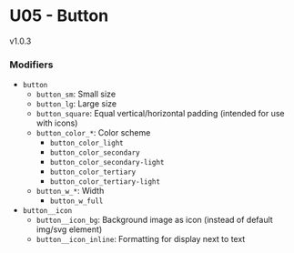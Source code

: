 # U05 - Button
v1.0.3

### Modifiers
* `button`
    * `button_sm`: Small size
    * `button_lg`: Large size
    * `button_square`: Equal vertical/horizontal padding (intended for use with icons)
    * `button_color_*`: Color scheme
        * `button_color_light`
        * `button_color_secondary`
        * `button_color_secondary-light`
        * `button_color_tertiary`
        * `button_color_tertiary-light`
    * `button_w_*`: Width
        * `button_w_full`
* `button__icon`
    * `button__icon_bg`: Background image as icon (instead of default img/svg element)
    * `button__icon_inline`: Formatting for display next to text
